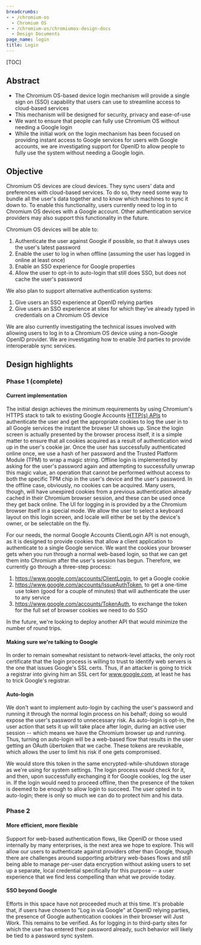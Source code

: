 ```yaml
---
breadcrumbs:
- - /chromium-os
  - Chromium OS
- - /chromium-os/chromiumos-design-docs
  - Design Documents
page_name: login
title: Login
---
```


[TOC]

## Abstract

*   The Chromium OS-based device login mechanism will provide a single
            sign on (SSO) capability that users can use to streamline access to
            cloud-based services
*   This mechanism will be designed for security, privacy and
            ease-of-use
*   We want to ensure that people can fully use Chromium OS without
            needing a Google login
*   While the initial work on the login mechanism has been focused on
            providing instant access to Google services for users with Google
            accounts, we are investigating support for OpenID to allow people to
            fully use the system without needing a Google login.

## Objective

Chromium OS devices are cloud devices. They sync users' data and preferences
with cloud-based services. To do so, they need some way to bundle all the user's
data together and to know which machines to sync it down to. To enable this
functionality, users currently need to log in to Chromium OS devices with a
Google account. Other authentication service providers may also support this
functionality in the future.

Chromium OS devices will be able to:

1.  Authenticate the user against Google if possible, so that it always
            uses the user's latest password
2.  Enable the user to log in when offline (assuming the user has logged
            in online at least once)
3.  Enable an SSO experience for Google properties
4.  Allow the user to opt-in to auto-login that still does SSO, but does
            not cache the user's password

We also plan to support alternative authentication systems:

1.  Give users an SSO experience at OpenID relying parties
2.  Give users an SSO experience at sites for which they've already
            typed in credentials on a Chromium OS device

We are also currently investigating the technical issues involved with allowing
users to log in to a Chromium OS device using a non-Google OpenID provider. We
are investigating how to enable 3rd parties to provide interoperable sync
services.

## Design highlights

### Phase 1 (complete)

#### Current implementation

The initial design achieves the minimum requirements by using Chromium's HTTPS
stack to talk to existing Google Accounts [HTTP(s)
APIs](http://code.google.com/apis/accounts/docs/AuthForInstalledApps.html) to
authenticate the user and get the appropriate cookies to log the user in to all
Google services the instant the browser UI shows up. Since the login screen is
actually presented by the browser process itself, it is a simple matter to
ensure that all cookies acquired as a result of authentication wind up in the
user's cookie jar. Once the user has successfully authenticated online once, we
use a hash of her password and the Trusted Platform Module (TPM) to wrap a magic
string. Offline login is implemented by asking for the user's password again and
attempting to successfully unwrap this magic value, an operation that cannot be
performed without access to both the specific TPM chip in the user's device and
the user's password. In the offline case, obviously, no cookies can be acquired.
Many users, though, will have unexpired cookies from a previous authentication
already cached in their Chromium browser session, and these can be used once
they get back online. The UI for logging in is provided by a the Chromium
browser itself in a special mode. We allow the user to select a keyboard layout
on this login screen, and locale will either be set by the device's owner, or be
selectable on the fly.

For our needs, the normal Google Accounts ClientLogin API is not enough, as it
is designed to provide cookies that allow a client application to authenticate
to a single Google service. We want the cookies your browser gets when you run
through a normal web-based login, so that we can get them into Chromium after
the user's session has begun. Therefore, we currently go through a three-step
process:

1.  https://www.google.com/accounts/ClientLogin, to get a Google cookie
2.  https://www.google.com/accounts/IssueAuthToken, to get a one-time
            use token (good for a couple of minutes) that will authenticate the
            user to any service
3.  https://www.google.com/accounts/TokenAuth, to exchange the token for
            the full set of browser cookies we need to do SSO

In the future, we're looking to deploy another API that would minimize the
number of round trips.

#### Making sure we're talking to Google

In order to remain somewhat resistant to network-level attacks, the only root
certificate that the login process is willing to trust to identify web servers
is the one that issues Google's SSL certs. Thus, if an attacker is going to
trick a registrar into giving him an SSL cert for www.google.com, at least he
has to trick Google's registrar.

#### Auto-login

We don't want to implement auto-login by caching the user's password and running
it through the normal login process on his behalf; doing so would expose the
user's password to unnecessary risk. As auto-login is opt-in, the user action
that sets it up will take place after login, during an active user session --
which means we have the Chromium browser up and running. Thus, turning on
auto-login will be a web-based flow that results in the user getting an OAuth
übertoken that we cache. These tokens are revokable, which allows the user to
limit his risk if one gets compromised.

We would store this token in the same encrypted-while-shutdown storage as we're
using for system settings. The login process would check for it, and then, upon
successfully exchanging it for Google cookies, log the user in. If the login
would need to proceed offline, then the presence of the token is deemed to be
enough to allow login to succeed. The user opted in to auto-login; there is only
so much we can do to protect him and his data.

### Phase 2

#### More efficient, more flexible

Support for web-based authentication flows, like OpenID or those used internally
by many enterprises, is the next area we hope to explore. This will allow our
users to authenticate against providers other than Google, though there are
challenges around supporting arbitrary web-bases flows and still being able to
manage per-user data encryption without asking users to set up a separate, local
credential specifically for this purpose -- a user experience that we find less
compelling than what we provide today.

#### SSO beyond Google

Efforts in this space have not proceeded much at this time. It's probable that,
if users have chosen to "Log in via Google" at OpenID relying parties, the
presence of Google authentication cookies in their browser will Just Work. This
remains to be verified. As for logging in to third-party sites for which the
user has entered their password already, such behavior will likely be tied to a
password sync system.
